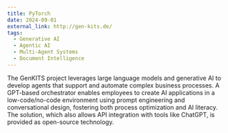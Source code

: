 ```yaml
---
title: PyTorch
date: 2024-09-01
external_link: http://gen-kits.de/
tags:
  - Generative AI
  - Agentic AI
  - Multi-Agent Systems
  - Document Intelligence
---
```


The GenKITS project leverages large language models and generative AI to develop agents that support and automate complex business processes. A GPT-based orchestrator enables employees to create AI applications in a low-code/no-code environment using prompt engineering and conversational design, fostering both process optimization and AI literacy. The solution, which also allows API integration with tools like ChatGPT, is provided as open-source technology.

<!--more-->
